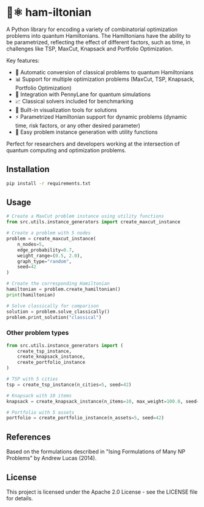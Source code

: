 # 🍖⚛️ ham-iltonian
A Python library for encoding a variety of combinatorial optimization problems into quantum Hamiltonians. The Hamiltonians have the ability to be parametrized, reflecting the effect of different factors, such as time, in challenges like TSP, MaxCut, Knapsack and Portfolio Optimization.

Key features:
- 🔄 Automatic conversion of classical problems to quantum Hamiltonians
- 📊 Support for multiple optimization problems (MaxCut, TSP, Knapsack, Portfolio Optimization)
- 🔌 Integration with PennyLane for quantum simulations
- 📈 Classical solvers included for benchmarking
- 🎨 Built-in visualization tools for solutions
- ⚡ Parametrized Hamiltonian support for dynamic problems (dynamic time, risk factors, or any other desired parameter)
- 🧩 Easy problem instance generation with utility functions

Perfect for researchers and developers working at the intersection of quantum computing and optimization problems.

## Installation

```bash
pip install -r requirements.txt
```

## Usage

```python
# Create a MaxCut problem instance using utility functions
from src.utils.instance_generators import create_maxcut_instance

# Create a problem with 5 nodes
problem = create_maxcut_instance(
    n_nodes=5,
    edge_probability=0.7,
    weight_range=(0.5, 2.0),
    graph_type="random",
    seed=42
)

# Create the corresponding Hamiltonian
hamiltonian = problem.create_hamiltonian()
print(hamiltonian)

# Solve classically for comparison
solution = problem.solve_classically()
problem.print_solution("classical")
```

### Other problem types

```python
from src.utils.instance_generators import (
    create_tsp_instance,
    create_knapsack_instance,
    create_portfolio_instance
)

# TSP with 5 cities
tsp = create_tsp_instance(n_cities=5, seed=42)

# Knapsack with 10 items
knapsack = create_knapsack_instance(n_items=10, max_weight=100.0, seed=42)

# Portfolio with 5 assets
portfolio = create_portfolio_instance(n_assets=5, seed=42)
```

## References

Based on the formulations described in "Ising Formulations of Many NP Problems" by Andrew Lucas (2014).

## License

This project is licensed under the Apache 2.0 License - see the LICENSE file for details. 
